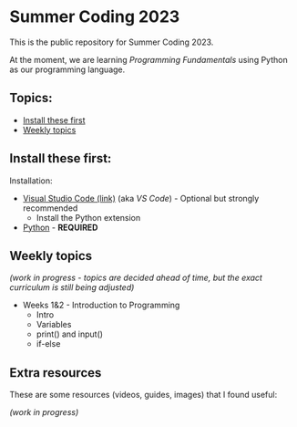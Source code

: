 # Summer Coding 2023
This is the public repository for Summer Coding 2023.

At the moment, we are learning _Programming Fundamentals_ using Python as our programming language.

## Topics:
* [Install these first](#install-these-first)
* [Weekly topics](#weekly-topics)

## Install these first:
Installation:
* [Visual Studio Code (link)](https://code.visualstudio.com/) (aka _VS Code_) - Optional but strongly recommended
  * Install the Python extension 
* [Python](https://www.python.org/downloads/) - **REQUIRED**

## Weekly topics

_(work in progress - topics are decided ahead of time, but the exact curriculum is still being adjusted)_


* Weeks 1&2 - Introduction to Programming
  * Intro
  * Variables
  * print() and input()
  * if-else

## Extra resources
These are some resources (videos, guides, images) that I found useful:

_(work in progress)_
